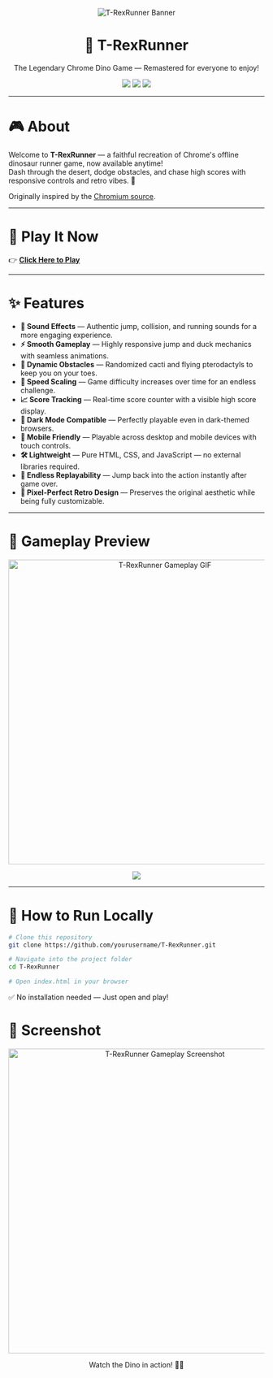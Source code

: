 <p align="center">
  <img src="assets/banner.png" alt="T-RexRunner Banner" />
</p>

<h1 align="center">🦖 T-RexRunner</h1>

<p align="center">
  The Legendary Chrome Dino Game — Remastered for everyone to enjoy!
</p>

<p align="center">
  <img src="https://img.shields.io/badge/Made%20with-HTML-orange?style=for-the-badge&logo=html5"/>
  <img src="https://img.shields.io/badge/Made%20with-JavaScript-yellow?style=for-the-badge&logo=javascript"/>
  <img src="https://img.shields.io/badge/Play%20Now-Click%20Here-brightgreen?style=for-the-badge&logo=google-chrome"/>
</p>

---

# 🎮 About

Welcome to **T-RexRunner** — a faithful recreation of Chrome's offline dinosaur runner game, now available anytime!  
Dash through the desert, dodge obstacles, and chase high scores with responsive controls and retro vibes. 🌵

Originally inspired by the [Chromium source](https://cs.chromium.org/chromium/src/components/neterror/resources/offline.js).

---

# 🚀 Play It Now

👉 [**Click Here to Play**](#) 

---

# ✨ Features

- **🎵 Sound Effects** — Authentic jump, collision, and running sounds for a more engaging experience.
- **⚡ Smooth Gameplay** — Highly responsive jump and duck mechanics with seamless animations.
- **🌵 Dynamic Obstacles** — Randomized cacti and flying pterodactyls to keep you on your toes.
- **🚀 Speed Scaling** — Game difficulty increases over time for an endless challenge.
- **📈 Score Tracking** — Real-time score counter with a visible high score display.
- **🌙 Dark Mode Compatible** — Perfectly playable even in dark-themed browsers.
- **📱 Mobile Friendly** — Playable across desktop and mobile devices with touch controls.
- **🛠️ Lightweight** — Pure HTML, CSS, and JavaScript — no external libraries required.
- **🔄 Endless Replayability** — Jump back into the action instantly after game over.
- **🎯 Pixel-Perfect Retro Design** — Preserves the original aesthetic while being fully customizable.

---

# 🎥 Gameplay Preview

<p align="center">
  <img src="assets/gameplay.gif" alt="T-RexRunner Gameplay GIF" width="600"/>
</p>

<p align="center">
  <a href="your-live-demo-link" target="_blank">
    <img src="https://img.shields.io/badge/Play%20Now-Click%20Here-brightgreen?style=for-the-badge&logo=google-chrome" />
  </a>
</p>

---

# 🧩 How to Run Locally

```bash
# Clone this repository
git clone https://github.com/yourusername/T-RexRunner.git

# Navigate into the project folder
cd T-RexRunner

# Open index.html in your browser
```
✅ No installation needed — Just open and play!

# 📸 Screenshot

<p align="center">
  <img src="assets/default_200_percent/screenshot.gif" alt="T-RexRunner Gameplay Screenshot" width="600"/>
</p>

<p align="center">
  Watch the Dino in action! 🦖✨
</p>





